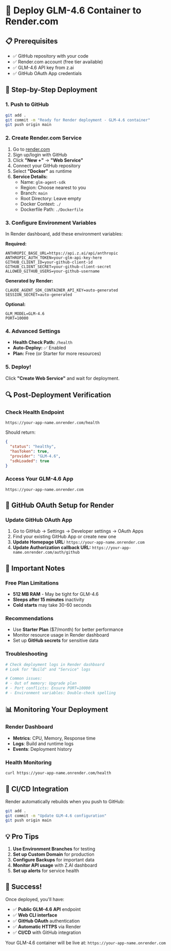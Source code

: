 # 🚀 Deploy GLM-4.6 Container to Render.com

## 📋 Prerequisites
- ✅ GitHub repository with your code
- ✅ Render.com account (free tier available)
- ✅ GLM-4.6 API key from z.ai
- ✅ GitHub OAuth App credentials

## 🔧 Step-by-Step Deployment

### **1. Push to GitHub**
```bash
git add .
git commit -m "Ready for Render deployment - GLM-4.6 container"
git push origin main
```

### **2. Create Render.com Service**
1. Go to [render.com](https://render.com)
2. Sign up/login with GitHub
3. Click **"New +"** → **"Web Service"**
4. Connect your GitHub repository
5. Select **"Docker"** as runtime
6. **Service Details:**
   - Name: `glm-agent-sdk`
   - Region: Choose nearest to you
   - Branch: `main`
   - Root Directory: Leave empty
   - Docker Context: `./`
   - Dockerfile Path: `./Dockerfile`

### **3. Configure Environment Variables**
In Render dashboard, add these environment variables:

**Required:**
```
ANTHROPIC_BASE_URL=https://api.z.ai/api/anthropic
ANTHROPIC_AUTH_TOKEN=your-glm-api-key-here
GITHUB_CLIENT_ID=your-github-client-id
GITHUB_CLIENT_SECRET=your-github-client-secret
ALLOWED_GITHUB_USERS=your-github-username
```

**Generated by Render:**
```
CLAUDE_AGENT_SDK_CONTAINER_API_KEY=auto-generated
SESSION_SECRET=auto-generated
```

**Optional:**
```
GLM_MODEL=GLM-4.6
PORT=10000
```

### **4. Advanced Settings**
- **Health Check Path:** `/health`
- **Auto-Deploy:** ✅ Enabled
- **Plan:** Free (or Starter for more resources)

### **5. Deploy!**
Click **"Create Web Service"** and wait for deployment.

## 🔍 Post-Deployment Verification

### **Check Health Endpoint**
```
https://your-app-name.onrender.com/health
```

Should return:
```json
{
  "status": "healthy",
  "hasToken": true,
  "provider": "GLM-4.6",
  "sdkLoaded": true
}
```

### **Access Your GLM-4.6 App**
```
https://your-app-name.onrender.com
```

## 🔧 GitHub OAuth Setup for Render

### **Update GitHub OAuth App**
1. Go to GitHub → Settings → Developer settings → OAuth Apps
2. Find your existing GitHub App or create new one
3. **Update Homepage URL:** `https://your-app-name.onrender.com`
4. **Update Authorization callback URL:** `https://your-app-name.onrender.com/auth/github`

## 🚨 Important Notes

### **Free Plan Limitations**
- **512 MB RAM** - May be tight for GLM-4.6
- **Sleeps after 15 minutes** inactivity
- **Cold starts** may take 30-60 seconds

### **Recommendations**
- Use **Starter Plan** ($7/month) for better performance
- Monitor resource usage in Render dashboard
- Set up **GitHub secrets** for sensitive data

### **Troubleshooting**
```bash
# Check deployment logs in Render dashboard
# Look for "Build" and "Service" logs

# Common issues:
# - Out of memory: Upgrade plan
# - Port conflicts: Ensure PORT=10000
# - Environment variables: Double-check spelling
```

## 📊 Monitoring Your Deployment

### **Render Dashboard**
- **Metrics**: CPU, Memory, Response time
- **Logs**: Build and runtime logs
- **Events**: Deployment history

### **Health Monitoring**
```bash
curl https://your-app-name.onrender.com/health
```

## 🔄 CI/CD Integration

Render automatically rebuilds when you push to GitHub:
```bash
git add .
git commit -m "Update GLM-4.6 configuration"
git push origin main
```

## 💡 Pro Tips

1. **Use Environment Branches** for testing
2. **Set up Custom Domain** for production
3. **Configure Backups** for important data
4. **Monitor API usage** with Z.AI dashboard
5. **Set up alerts** for service health

## 🎉 Success!

Once deployed, you'll have:
- ✅ **Public GLM-4.6 API** endpoint
- ✅ **Web CLI interface**
- ✅ **GitHub OAuth** authentication
- ✅ **Automatic HTTPS** via Render
- ✅ **CI/CD** with GitHub integration

Your GLM-4.6 container will be live at: `https://your-app-name.onrender.com`
